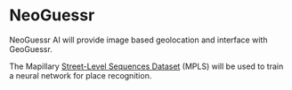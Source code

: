 # NeoGuessr
NeoGuessr AI will provide image based geolocation and interface with GeoGuessr.

The Mapillary [Street-Level Sequences Dataset](https://www.mapillary.com/dataset/places) (MPLS) will be used to train a neural network for place recognition.
